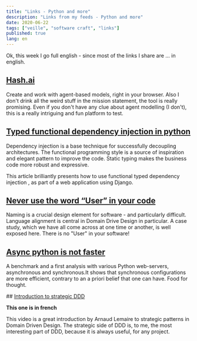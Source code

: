 ```yaml
---
title: "Links - Python and more"
description: "Links from my feeds - Python and more"
date: 2020-06-22
tags: ["veille", "software craft", "links"]
published: true
lang: en
---
```


Ok, this week I go full english - since most of the links I share are ... in english.


## [Hash.ai](https://hash.ai/)

Create and work with agent-based models, right in your browser. Also I don't drink all the weird stuff in the mission statement, the tool is really promising. Even if you don't have any clue about agent modelling (I don't), this is a really intriguing and fun platform to test.

## [Typed functional dependency injection in python](https://sobolevn.me/2020/02/typed-functional-dependency-injection)

Dependency injection is a base technique for successfully decoupling architectures. The functional programming style is a source of inspiration and elegant pattern to improve the code. Static typing makes the business code more robust and expressive.

This article brilliantly presents how to use functional typed dependency injection , as part of a web application using Django.

## [Never use the word “User” in your code](https://codewithoutrules.com/2018/09/21/users-considered-harmful/)

Naming is a crucial design element for software - and particularly difficult. Language alignment is central in Domain Drive Design in particular. A case study, which we have all come across at one time or another, is well exposed here. There is no "User" in your software!

## [Async python is not faster](http://calpaterson.com/async-python-is-not-faster.html)

A benchmark and a first analysis with various Python web-servers, asynchronous and synchronous.It shows that synchronous configurations are more efficient, contrary to an a priori belief that one can have. Food for thought.

## [Introduction to strategic DDD](https://www.lilobase.me/le-domain-driven-design-sous-langle-strategique-une-introduction/)

__This one is in french__


This video is a great introduction by Arnaud Lemaire to strategic patterns in Domain Driven Design. The strategic side of DDD is, to me, the most interesting part of DDD, because it is always useful, for any project.
